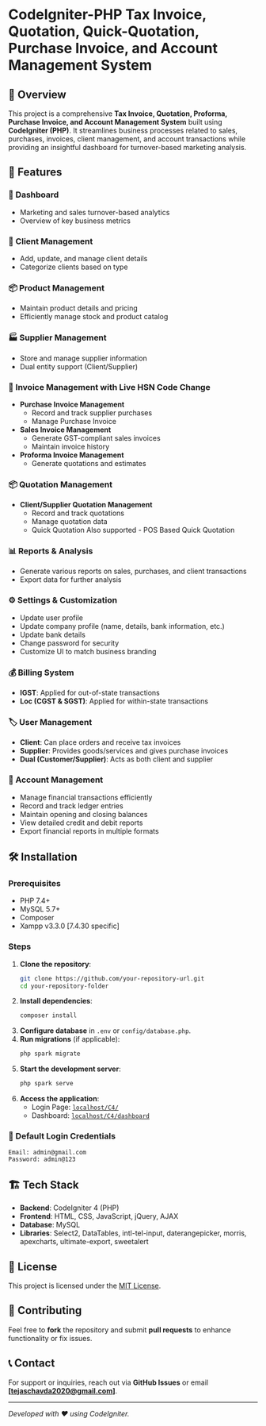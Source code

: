 # CodeIgniter-PHP Tax Invoice, Quotation, Quick-Quotation, Purchase Invoice, and Account Management System

## 📌 Overview

This project is a comprehensive **Tax Invoice, Quotation, Proforma, Purchase Invoice, and Account Management System** built using **CodeIgniter (PHP)**. It streamlines business processes related to sales, purchases, invoices, client management, and account transactions while providing an insightful dashboard for turnover-based marketing analysis.

## 🚀 Features

### 🎯 Dashboard

- Marketing and sales turnover-based analytics
- Overview of key business metrics

### 👥 Client Management

- Add, update, and manage client details
- Categorize clients based on type

### 📦 Product Management

- Maintain product details and pricing
- Efficiently manage stock and product catalog

### 🏭 Supplier Management

- Store and manage supplier information
- Dual entity support (Client/Supplier)

### 📑 Invoice Management with Live HSN Code Change

- **Purchase Invoice Management**
  - Record and track supplier purchases
  - Manage Purchase Invoice
- **Sales Invoice Management**
  - Generate GST-compliant sales invoices
  - Maintain invoice history
- **Proforma Invoice Management**
  - Generate quotations and estimates

### 📦 Quotation Management

- **Client/Supplier Quotation Management**
  - Record and track quotations
  - Manage quotation data
  - Quick Quotation Also supported - POS Based Quick Quotation

### 📊 Reports & Analysis

- Generate various reports on sales, purchases, and client transactions
- Export data for further analysis

### ⚙️ Settings & Customization

- Update user profile
- Update company profile (name, details, bank information, etc.)
- Update bank details
- Change password for security
- Customize UI to match business branding

### 💰 Billing System

- **IGST**: Applied for out-of-state transactions
- **Loc (CGST & SGST)**: Applied for within-state transactions

### 🏷️ User Management

- **Client**: Can place orders and receive tax invoices
- **Supplier**: Provides goods/services and gives purchase invoices
- **Dual (Customer/Supplier)**: Acts as both client and supplier

### 🏦 Account Management

- Manage financial transactions efficiently
- Record and track ledger entries
- Maintain opening and closing balances
- View detailed credit and debit reports
- Export financial reports in multiple formats

## 🛠️ Installation

### Prerequisites

- PHP 7.4+
- MySQL 5.7+
- Composer
- Xampp v3.3.0 [7.4.30 specific]

### Steps

1. **Clone the repository**:
   ```sh
   git clone https://github.com/your-repository-url.git
   cd your-repository-folder
   ```
2. **Install dependencies**:
   ```sh
   composer install
   ```
3. **Configure database** in `.env` or `config/database.php`.
4. **Run migrations** (if applicable):
   ```sh
   php spark migrate
   ```
5. **Start the development server**:
   ```sh
   php spark serve
   ```
6. **Access the application**:
   - Login Page: [`localhost/C4/`](http://localhost/C4/)
   - Dashboard: [`localhost/C4/dashboard`](http://localhost/C4/dashboard)

### 🔑 Default Login Credentials
   ```plaintext
   Email: admin@gmail.com
   Password: admin@123
   ```

## 🏗️ Tech Stack

- **Backend**: CodeIgniter 4 (PHP)
- **Frontend**: HTML, CSS, JavaScript, jQuery, AJAX
- **Database**: MySQL
- **Libraries**: Select2, DataTables, intl-tel-input, daterangepicker, morris, apexcharts, ultimate-export, sweetalert

## 📜 License

This project is licensed under the [MIT License](LICENSE).

## 🤝 Contributing

Feel free to **fork** the repository and submit **pull requests** to enhance functionality or fix issues.

## 📞 Contact

For support or inquiries, reach out via **GitHub Issues** or email **[********[tejaschavda2020@gmail.com](mailto\:tejaschavda2020@gmail.com)********]**.

---

*Developed with ❤️ using CodeIgniter.*

